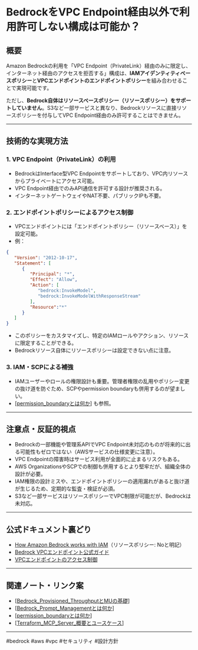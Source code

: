 # BedrockをVPC Endpoint経由以外で利用許可しない構成は可能か？

## 概要
Amazon Bedrockの利用を「VPC Endpoint（PrivateLink）経由のみに限定し、インターネット経由のアクセスを拒否する」構成は、**IAMアイデンティティベースポリシー**と**VPCエンドポイントのエンドポイントポリシー**を組み合わせることで実現可能です。

ただし、**Bedrock自体はリソースベースポリシー（リソースポリシー）をサポートしていません**。S3など一部サービスと異なり、Bedrockリソースに直接リソースポリシーを付与してVPC Endpoint経由のみ許可することはできません。

---

## 技術的な実現方法

### 1. VPC Endpoint（PrivateLink）の利用
- BedrockはInterface型VPC Endpointをサポートしており、VPC内リソースからプライベートにアクセス可能。
- VPC Endpoint経由でのみAPI通信を許可する設計が推奨される。
- インターネットゲートウェイやNAT不要、パブリックIPも不要。

### 2. エンドポイントポリシーによるアクセス制御
- VPCエンドポイントには「エンドポイントポリシー（リソースベース）」を設定可能。
- 例：
```json
{
   "Version": "2012-10-17",
   "Statement": [
      {
         "Principal": "*",
         "Effect": "Allow",
         "Action": [
            "bedrock:InvokeModel",
            "bedrock:InvokeModelWithResponseStream"
         ],
         "Resource":"*"
      }
   ]
}
```
- このポリシーをカスタマイズし、特定のIAMロールやアクション、リソースに限定することができる。
- Bedrockリソース自体にリソースポリシーは設定できない点に注意。

### 3. IAM・SCPによる補強
- IAMユーザーやロールの権限設計も重要。管理者権限の乱用やポリシー変更の抜け道を防ぐため、SCPやpermission boundaryも併用するのが望ましい。
- [[permission_boundaryとは何か]] も参照。

---

## 注意点・反証的視点
- Bedrockの一部機能や管理系APIでVPC Endpoint未対応のものが将来的に出る可能性もゼロではない（AWSサービスの仕様変更に注意）。
- VPC Endpointの障害時はサービス利用が全面的に止まるリスクもある。
- AWS OrganizationsやSCPでの制御も併用するとより堅牢だが、組織全体の設計が必要。
- IAM権限の設計ミスや、エンドポイントポリシーの適用漏れがあると抜け道が生じるため、定期的な監査・検証が必須。
- S3など一部サービスはリソースポリシーでVPC制限が可能だが、Bedrockは未対応。

---

## 公式ドキュメント裏どり
- [How Amazon Bedrock works with IAM](https://docs.aws.amazon.com/bedrock/latest/userguide/security_iam_service-with-iam.html)（リソースポリシー: Noと明記）
- [Bedrock VPCエンドポイント公式ガイド](https://docs.aws.amazon.com/bedrock/latest/userguide/vpc-interface-endpoints.html)
- [VPCエンドポイントのアクセス制御](https://docs.aws.amazon.com/vpc/latest/privatelink/vpc-endpoints-access.html)

---

## 関連ノート・リンク案
- [[Bedrock_Provisioned_ThroughputとMUの基礎]]
- [[Bedrock_Prompt_Managementとは何か]]
- [[permission_boundaryとは何か]]
- [[Terraform_MCP_Server_概要とユースケース]]

---

#bedrock #aws #vpc #セキュリティ #設計方針


[//begin]: # "Autogenerated link references for markdown compatibility"
[permission_boundaryとは何か]: permission_boundary%E3%81%A8%E3%81%AF%E4%BD%95%E3%81%8B.md "permission boundary（パーミッションバウンダリ）とは何か"
[Bedrock_Provisioned_ThroughputとMUの基礎]: Bedrock_Provisioned_Throughput%E3%81%A8MU%E3%81%AE%E5%9F%BA%E7%A4%8E.md "BedrockのProvisioned Throughputとモデルユニット（MU）について"
[Bedrock_Prompt_Managementとは何か]: Bedrock_Prompt_Management%E3%81%A8%E3%81%AF%E4%BD%95%E3%81%8B.md "Amazon Bedrock Prompt Management とは何か"
[Terraform_MCP_Server_概要とユースケース]: Terraform_MCP_Server_%E6%A6%82%E8%A6%81%E3%81%A8%E3%83%A6%E3%83%BC%E3%82%B9%E3%82%B1%E3%83%BC%E3%82%B9.md "Terraform MCP Server（hashicorp/terraform-mcp-server）概要・機能・ユースケース"
[//end]: # "Autogenerated link references"
